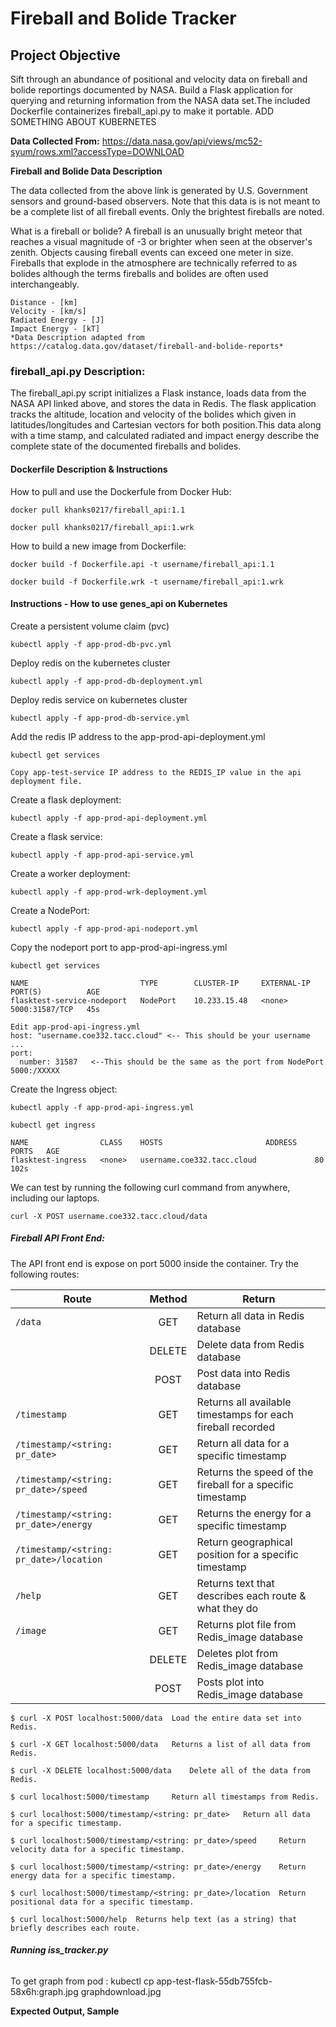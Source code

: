 # **Fireball and Bolide Tracker**

## **Project Objective**
Sift through an abundance of positional and velocity data on fireball and bolide reportings documented by NASA. Build a Flask application for querying and returning information from the NASA data set.The included Dockerfile containerizes fireball_api.py to make it portable. ADD SOMETHING ABOUT KUBERNETES

**Data Collected From:**
https://data.nasa.gov/api/views/mc52-syum/rows.xml?accessType=DOWNLOAD

**Fireball and Bolide Data Description**

The data collected from the above link is generated by U.S. Government sensors and ground-based observers. Note that this data is is not meant to be a complete list of all fireball events. Only the brightest fireballs are noted. 

What is a fireball or bolide? A fireball is an unusually bright meteor that reaches a visual magnitude of -3 or brighter when seen at the observer's zenith. Objects causing fireball events can exceed one meter in size. Fireballs that explode in the atmosphere are technically referred to as bolides although the terms fireballs and bolides are often used interchangeably. 


	Distance - [km]
	Velocity - [km/s]
	Radiated Energy - [J]
	Impact Energy - [kT]
	*Data Description adapted from https://catalog.data.gov/dataset/fireball-and-bolide-reports* 

### **fireball_api.py Description:**

The fireball_api.py script initializes a Flask instance, loads data from the NASA API linked above, and stores the data in Redis. The flask application tracks the altitude, location and velocity of the bolides which given in latitudes/longitudes and Cartesian vectors for both position.This data along with a time stamp, and calculated radiated and impact energy describe the complete state of the documented fireballs and bolides.

#### **Dockerfile Description & Instructions**

How to pull and use the Dockerfule from Docker Hub:

	docker pull khanks0217/fireball_api:1.1

	docker pull khanks0217/fireball_api:1.wrk

How to build a new image from Dockerfile:

	docker build -f Dockerfile.api -t username/fireball_api:1.1

	docker build -f Dockerfile.wrk -t username/fireball_api:1.wrk

#### **Instructions - How to use genes_api on Kubernetes**

Create a persistent volume claim (pvc)

	kubectl apply -f app-prod-db-pvc.yml

Deploy redis on the kubernetes cluster

	kubectl apply -f app-prod-db-deployment.yml


Deploy redis service on kubernetes cluster

	kubectl apply -f app-prod-db-service.yml

Add the redis IP address to the app-prod-api-deployment.yml

	kubectl get services

	Copy app-test-service IP address to the REDIS_IP value in the api deployment file.

Create a flask deployment:

	kubectl apply -f app-prod-api-deployment.yml

Create a flask service:

	kubectl apply -f app-prod-api-service.yml

Create a worker deployment:

	kubectl apply -f app-prod-wrk-deployment.yml

Create a NodePort:

	kubectl apply -f app-prod-api-nodeport.yml

Copy the nodeport port to app-prod-api-ingress.yml

	kubectl get services

	NAME                         TYPE        CLUSTER-IP     EXTERNAL-IP   PORT(S)          AGE
	flasktest-service-nodeport   NodePort    10.233.15.48   <none>        5000:31587/TCP   45s

	Edit app-prod-api-ingress.yml 
	host: "username.coe332.tacc.cloud" <-- This should be your username
	...
	port:
	  number: 31587   <--This should be the same as the port from NodePort 5000:/XXXXX

Create the Ingress object:

	kubectl apply -f app-prod-api-ingress.yml

	kubectl get ingress

	NAME                CLASS    HOSTS                       ADDRESS   PORTS   AGE
	flasktest-ingress   <none>   username.coe332.tacc.cloud             80      102s

We can test by running the following curl command from anywhere, including our laptops.

	curl -X POST username.coe332.tacc.cloud/data

##### **Fireball API Front End:**

The API front end is expose on port 5000 inside the container. Try the following routes:

| Route         | Method        | Return |
| ------------- |:-------------:| ------------- |
| `/data`     | GET | Return all data in Redis database | 
| 	      | DELETE |  Delete data from Redis database | 
| 	      | POST | Post data into Redis database | 
| `/timestamp`    | GET |  Returns all available timestamps for each fireball recorded |
| `/timestamp/<string: pr_date>`  | GET |  Return all data for a specific timestamp |
| `/timestamp/<string: pr_date>/speed`  | GET |  Returns the speed of the fireball for a specific timestamp |
| `/timestamp/<string: pr_date>/energy`  | GET |  Returns the energy for a specific timestamp |
| `/timestamp/<string: pr_date>/location`  | GET |  Return geographical position for a specific timestamp |
| `/help`  | GET |  Returns text that describes each route & what they do |
|`/image`    | GET | Returns plot file from Redis_image database|
| 	     | DELETE |  Deletes plot from Redis_image database | 
| 	     | POST | Posts plot into Redis_image database | 


	$ curl -X POST localhost:5000/data	Load the entire data set into Redis.
	
	$ curl -X GET localhost:5000/data 	Returns a list of all data from Redis. 

	$ curl -X DELETE localhost:5000/data	Delete all of the data from Redis.

	$ curl localhost:5000/timestamp		Return all timestamps from Redis.

	$ curl localhost:5000/timestamp/<string: pr_date> 	Return all data for a specific timestamp.

	$ curl localhost:5000/timestamp/<string: pr_date>/speed 	Return velocity data for a specific timestamp.

	$ curl localhost:5000/timestamp/<string: pr_date>/energy 	Return energy data for a specific timestamp.

	$ curl localhost:5000/timestamp/<string: pr_date>/location 	Return positional data for a specific timestamp.

	$ curl localhost:5000/help	Returns help text (as a string) that briefly describes each route.

###### **Running iss_tracker.py**

To get graph from pod : kubectl cp app-test-flask-55db755fcb-58x6h:graph.jpg graphdownload.jpg

	
**Expected Output, Sample**
